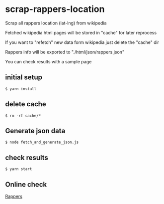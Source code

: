 # scrap-rappers-location

Scrap all rappers location (lat-lng) from wikipedia

Fetched wikipedia html pages will be stored in "cache" for later reprocess

If you want to "refetch" new data form wikipedia just delete the "cache" dir

Rappers info will be exported to "./html/json/rappers.json"

You can check results with a sample page

## initial setup

    $ yarn install

## delete cache

    $ rm -rf cache/*

## Generate json data

    $ node fetch_and_generate_json.js

## check results

    $ yarn start

## Online check

[Rappers](https://xa-bi.github.io/scrap-rappers-location/docs/)
